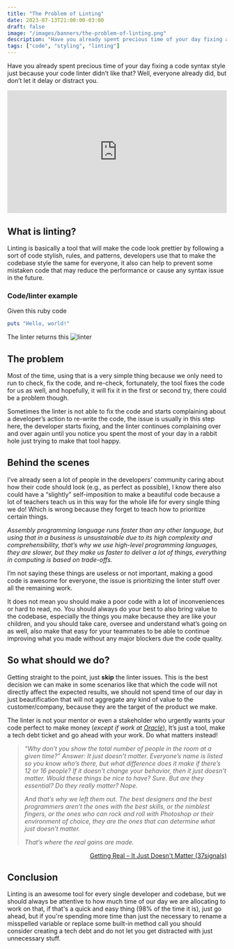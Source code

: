 ```yaml
---
title: "The Problem of Linting"
date: 2023-07-13T21:00:00-03:00
draft: false
image: "/images/banners/the-problem-of-linting.png"
description: "Have you already spent precious time of your day fixing a code syntax style just because your code linter didn’t like that? Well, everyone already did, but don’t let it delay or distract you."
tags: ["code", "styling", "linting"]
---
```


Have you already spent precious time of your day fixing a code syntax style just because your code linter didn’t like that? Well, everyone already did, but don’t let it delay or distract you.

<div style="width:100%;height:0;padding-bottom:56%;position:relative;"><iframe src="https://giphy.com/embed/woWQA2I7xqRMI" width="100%" height="100%" style="position:absolute" frameBorder="0" class="giphy-embed" allowFullScreen></iframe></div>

## What is linting?

Linting is basically a tool that will make the code look prettier by following a sort of code stylish, rules, and patterns, developers use that to make the codebase style the same for everyone, it also can help to prevent some mistaken code that may reduce the performance or cause any syntax issue in the future.

### Code/linter example

Given this ruby code
```ruby
puts "Hello, world!"
```
The linter returns this
![linter](/images/the-problem-of-linting/rubocop.png "Linter output")

## The problem

Most of the time, using that is a very simple thing because we only need to run to check, fix the code, and re-check, fortunately, the tool fixes the code for us as well, and hopefully, it will fix it in the first or second try, there could be a problem though.

Sometimes the linter is not able to fix the code and starts complaining about a developer’s action to re-write the code, the issue is usually in this step here, the developer starts fixing, and the linter continues complaining over and over again until you notice you spent the most of your day in a rabbit hole just trying to make that tool happy.

## Behind the scenes

I’ve already seen a lot of people in the developers’ community caring about how their code should look (e.g., as perfect as possible), I know there also could have a “slightly” self-imposition to make a beautiful code because a lot of teachers teach us in this way for the whole life for every single thing we do! Which is wrong because they forget to teach how to prioritize certain things.

*Assembly programming language runs faster than any other language, but using that in a business is unsustainable due to its high complexity and comprehensibility, that’s why we use high-level programming languages, they are slower, but they make us faster to deliver a lot of things, everything in computing is based on trade-offs.*

I’m not saying these things are useless or not important, making a good code is awesome for everyone, the issue is prioritizing the linter stuff over all the remaining work.

It does not mean you should make a poor code with a lot of inconveniences or hard to read, no. You should always do your best to also bring value to the codebase, especially the things you make because they are like your children, and you should take care, oversee and understand what’s going on as well, also make that easy for your teammates to be able to continue improving what you made without any major blockers due the code quality.

## So what should we do?

Getting straight to the point, just **skip** the linter issues. This is the best decision we can make in some scenarios like that which the code will not directly affect the expected results, we should not spend time of our day in just beautification that will not aggregate any kind of value to the customer/company, because they are the target of the product we make.

The linter is not your mentor or even a stakeholder who urgently wants your code perfect to make money (*except if work at [Oracle](https://www.oracle.com/br/java/)*), It’s just a tool, make a tech debt ticket and go ahead with your work. Do what matters instead!

> *“Why don’t you show the total number of people in the room at a given time?” Answer: It just doesn’t matter. Everyone’s name is listed so you know who’s there, but what difference does it make if there’s 12 or 16 people? If it doesn’t change your behavior, then it just doesn’t matter.*
> *Would these things be nice to have? Sure. But are they essential? Do they really matter? Nope.*
>
> *And that’s why we left them out. The best designers and the best programmers aren’t the ones with the best skills, or the nimblest fingers, or the ones who can rock and roll with Photoshop or their environment of choice, they are the ones that can determine what just doesn’t matter.*
>
> *That’s where the real gains are made.*
<p style="text-align: right">
  <a href="https://basecamp.com/gettingreal/05.2-it-just-doesnt-matter" target="_blank">
    Getting Real – It Just Doesn't Matter (37signals)
  </a>
</p>

## Conclusion

Linting is an awesome tool for every single developer and codebase, but we should always be attentive to how much time of our day we are allocating to work on that, if that's a quick and easy thing (98% of the time it is), just go ahead, but if you're spending more time than just the necessary to rename a misspelled variable or replace some built-in method call you should consider creating a tech debt and do not let you get distracted with just unnecessary stuff.
